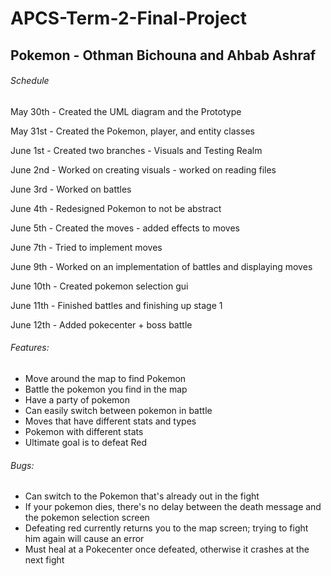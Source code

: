 # APCS-Term-2-Final-Project
## Pokemon - Othman Bichouna and Ahbab Ashraf

###### Schedule
May 30th - Created the UML diagram and the Prototype

May 31st - Created the Pokemon, player, and entity classes

June 1st - Created two branches - Visuals and Testing Realm

June 2nd - Worked on creating visuals - worked on reading files

June 3rd - Worked on battles

June 4th - Redesigned Pokemon to not be abstract

June 5th - Created the moves - added effects to moves

June 7th - Tried to implement moves

June 9th - Worked on an implementation of battles and displaying moves

June 10th - Created pokemon selection gui

June 11th - Finished battles and finishing up stage 1

June 12th - Added pokecenter + boss battle

###### Features:
- Move around the map to find Pokemon
- Battle the pokemon you find in the map
- Have a party of pokemon
- Can easily switch between pokemon in battle
- Moves that have different stats and types
- Pokemon with different stats
- Ultimate goal is to defeat Red

###### Bugs: 
- Can switch to the Pokemon that's already out in the fight
- If your pokemon dies, there's no delay between the death message and the pokemon selection screen
- Defeating red currently returns you to the map screen; trying to fight him again will cause an error
- Must heal at a Pokecenter once defeated, otherwise it crashes at the next fight
